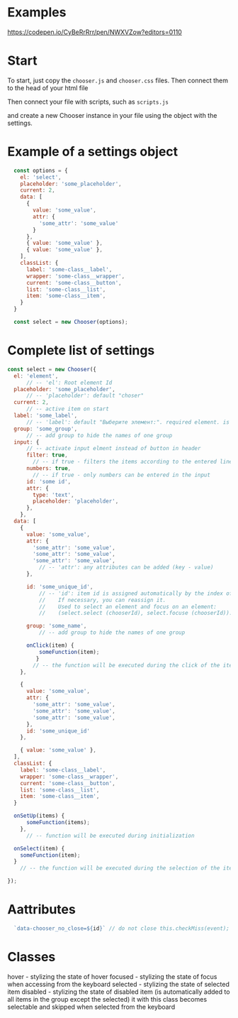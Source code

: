 # Examples
  https://codepen.io/CyBeRrRrr/pen/NWXVZow?editors=0110

# Start
  To start, just copy the `chooser.js` and `chooser.css` files.
  Then connect them to the head of your html file

  <script defer="defer" src="chooser.js"></script>
  <link href="chooser.css" rel="stylesheet">

  Then connect your file with scripts, such as `scripts.js`
  <script defer="defer" src="scripts.js"></script>

  and create a new Chooser instance in your file using the object with the settings.

# Example of a settings object
```js
  const options = {
    el: 'select',
    placeholder: 'some_placeholder',
    current: 2,
    data: [
      {
        value: 'some_value',
        attr: {
          'some_attr': 'some_value'
        }
      },
      { value: 'some_value' },
      { value: 'some_value' },
    ],
    classList: {
      label: 'some-class__label',
      wrapper: 'some-class__wrapper',
      current: 'some-class__button',
      list: 'some-class__list',
      item: 'some-class__item',
    }
  }

  const select = new Chooser(options);
```

# Complete list of settings
```js
const select = new Chooser({
  el: 'element',
      // -- 'el': Root element Id
  placeholder: 'some_placeholder',
      // -- 'placeholder': default "choser"
  current: 2,
      // -- active item on start
  label: 'some_label',
      // -- 'label': default "Выберите элемент:". required element. is an ARIA lable
  group: 'some_group',
      // -- add group to hide the names of one group
  input: {
      // -- activate input elment instead of button in header
      filter: true,
        // -- if true - filters the items according to the entered line
      numbers: true,
        // -- if true - only numbers can be entered in the input
      id: 'some id',
      attr: {
        type: 'text',
        placeholder: 'placeholder',
      },
    },
  data: [
    {
      value: 'some_value',
      attr: {
        'some_attr': 'some_value',
        'some_attr': 'some_value',
        'some_attr': 'some_value',
          // -- 'attr': any attributes can be added (key - value)
      },

      id: 'some_unique_id',
          // -- 'id': item id is assigned automatically by the index of the item in the array.
          //    If necessary, you can reassign it.
          //    Used to select an element and focus on an element:
          //    (select.select (chooserId), select.focuse (chooserId)).

      group: 'some_name',
          // -- add group to hide the names of one group

      onClick(item) {
          someFunction(item);
         }
        // -- the function will be executed during the click of the item
    },

    {
      value: 'some_value',
      attr: {
        'some_attr': 'some_value',
        'some_attr': 'some_value',
        'some_attr': 'some_value',
      },
      id: 'some_unique_id'
    },

    { value: 'some_value' },
  ],
  classList: {
    label: 'some-class__label',
    wrapper: 'some-class__wrapper',
    current: 'some-class__button',
    list: 'some-class__list',
    item: 'some-class__item',
  }

  onSetUp(items) {
      someFunction(items);
    },
      // -- function will be executed during initialization

  onSelect(item) {
    someFunction(item);
  }
    // -- the function will be executed during the selection of the item

});
```
#  Aattributes
```js
  `data-chooser_no_close=${id}` // do not close this.checkMiss(event);
```
#  Classes
  hover       - stylizing the state of hover
  focused     - stylizing the state of focus when accessing from the keyboard
  selected    - stylizing the state of selected item
  disabled    - stylizing the state of disabled item
                (is automatically added to all items in the group except the selected)
                it with this class becomes selectable and skipped when selected from the keyboard
